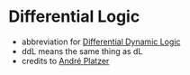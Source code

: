 Differential Logic
==================

- abbreviation for [Differential Dynamic Logic](../pages/DifferentialDynamicLogic.md)
- ddL means the same thing as dL
- credits to [André Platzer](../pages/AndréPlatzer.md)
